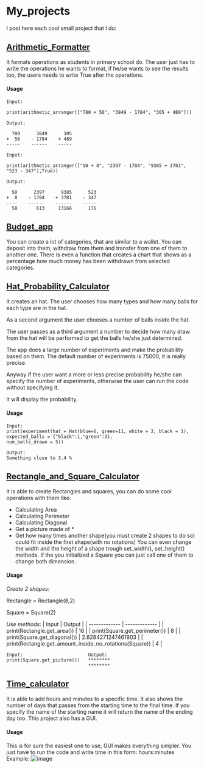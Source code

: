 # My_projects
I post here each cool small project that I do:
## [Arithmetic_Formatter](https://github.com/Gioack/My_projects/blob/main/Arithmetic_Formatter.py)
It formats operations as students in primary school do.
The user just has to write the operations he wants to format, if he/se wants to see the results too, the users needs to write True after the operations.  
#### Usage
```
Input:

print(arithmetic_arranger(["780 + 56", "3849 - 1784", "305 + 489"]))

Output:

  780      3849      305
+  56    - 1784    + 489
-----    ------    -----

Input:

print(arithmetic_arranger(["50 + 8", "2397 - 1784", "9385 + 3781", "523 - 347"],True))   

Output:

  50      2397      9385      523
+  8    - 1784    + 3781    - 347
----    ------    ------    -----
  58       613     13166      176
```
## [Budget_app](https://github.com/Gioack/My_projects/blob/main/Budget_app.py)
You can create a lot of categories, that are similar to a wallet. You can deposit into them, withdraw from them and transfer from one of them to another one.
There is even a function that creates a chart that shows as a percentage how much money has been withdrawn from selected categories.
## [Hat_Probability_Calculator](https://github.com/Gioack/My_projects/blob/main/Hat_Probability_Calculator.py)
It creates an hat.
The user chooses how many types and how many balls for each type are in the hat.

As a second argument the user chooses a number of balls inside the hat.

The user passes as a third argument a number to decide how many draw from the hat will be performed to get the balls he/she just determined.

The app does a large number of experiments and make the probability based on them.
The default number of experiments is 75000, it is really precise.

Anyway if the user want a more or less precise probability he/she can specify the number of experiments, otherwise the user can run the code without specifying it.

It will display the probability.
#### Usage
```
Input:
print(experiment(hat = Hat(blue=6, green=11, white = 2, black = 1),
expected_balls = {"black":1,"green":3},
num_balls_drawn = 5))

Output:
Something close to 3.4 %
```   
## [Rectangle_and_Square_Calculator](https://github.com/Gioack/My_projects/blob/main/Rectangle_and_Square_Calculator.py)
It is able to create Rectangles and squares, you can do some cool operations with them like:
- Calculating Area
- Calculating Perimeter
- Calculating Diagonal
- Get a picture made of *
- Get how many times another shape(you must create 2 shapes to do so) could fit inside the first shape(with no rotations)
You can even change the width and the height of a shape trough set_width(), set_height() methods. If the you initialized a Square you can just call one of them to change both dimension.
#### Usage
*Create 2 shapes*:

Rectangle = Rectangle(8,2)

Square = Square(2)

*Use methods*:
| Input   | Output |
| ------------- | ------------- |
| print(Rectangle.get_area())  | 16  |
| print(Square.get_perimeter())  | 8  |
| print(Square.get_diagonal())  | 2.8284271247461903  |
| print(Rectangle.get_amount_inside_no_rotations(Square))  | 4  |

```
Input:                        Output:
print(Square.get_picture())   ********
                              ********
```
## [Time_calculator](https://github.com/Gioack/My_projects/blob/main/Time_Calculator.py)
It is able to add hours and minutes to a specific time. It also shows the number of days that passes from the starting time to the final time. If you specify the name of the starting name it will return the name of the ending day too.
This project also has a GUI.
#### Usage
This is for sure the easiest one to use, GUI makes everything simpler. You just have to run the code and write time in this form:
hours:minutes
Example:
![image](https://user-images.githubusercontent.com/101208747/163680572-7578f228-9279-4a37-941f-a7a6d1106cb6.png)
